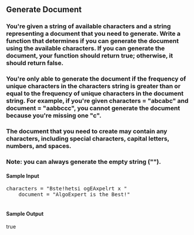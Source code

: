## Generate Document

### You're given a string of available characters and a string representing a document that you need to generate. Write a function that determines if you can generate the document using the available characters. If you can generate the document, your function should return true; otherwise, it should return false. 

### You're only able to generate the document if the frequency of unique characters in the characters string is greater than or equal to the frequency of unique characters in the document string. For example, if you're given characters = "abcabc" and document = "aabbccc", you cannot generate the document because you're missing one "c".  

### The document that you need to create may contain any characters, including special characters, capital letters, numbers, and spaces.

### Note: you can always generate the empty string ("").

<h4>Sample Input</h4>
    <pre><span class="CodeEditor-promptParameter">characters</span> = "Bste!hetsi ogEAxpelrt x "
    <span class="CodeEditor-promptParameter">document</span> = "AlgoExpert is the Best!"
    </pre>

<h4>Sample Output</h4>
true